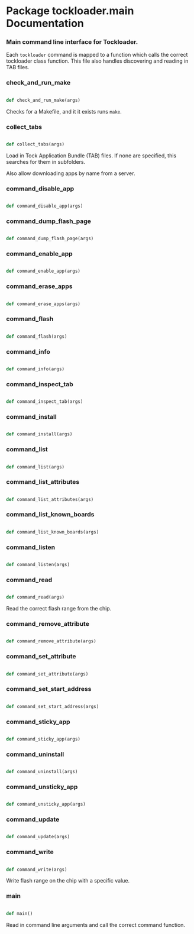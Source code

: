 # Package tockloader.main Documentation


### Main command line interface for Tockloader.

Each `tockloader` command is mapped to a function which calls the correct
tockloader class function. This file also handles discovering and reading in TAB
files.

### check\_and\_run\_make
```py

def check_and_run_make(args)

```



Checks for a Makefile, and it it exists runs `make`.


### collect\_tabs
```py

def collect_tabs(args)

```



Load in Tock Application Bundle (TAB) files. If none are specified, this
searches for them in subfolders.

Also allow downloading apps by name from a server.


### command\_disable\_app
```py

def command_disable_app(args)

```



### command\_dump\_flash\_page
```py

def command_dump_flash_page(args)

```



### command\_enable\_app
```py

def command_enable_app(args)

```



### command\_erase\_apps
```py

def command_erase_apps(args)

```



### command\_flash
```py

def command_flash(args)

```



### command\_info
```py

def command_info(args)

```



### command\_inspect\_tab
```py

def command_inspect_tab(args)

```



### command\_install
```py

def command_install(args)

```



### command\_list
```py

def command_list(args)

```



### command\_list\_attributes
```py

def command_list_attributes(args)

```



### command\_list\_known\_boards
```py

def command_list_known_boards(args)

```



### command\_listen
```py

def command_listen(args)

```



### command\_read
```py

def command_read(args)

```



Read the correct flash range from the chip.


### command\_remove\_attribute
```py

def command_remove_attribute(args)

```



### command\_set\_attribute
```py

def command_set_attribute(args)

```



### command\_set\_start\_address
```py

def command_set_start_address(args)

```



### command\_sticky\_app
```py

def command_sticky_app(args)

```



### command\_uninstall
```py

def command_uninstall(args)

```



### command\_unsticky\_app
```py

def command_unsticky_app(args)

```



### command\_update
```py

def command_update(args)

```



### command\_write
```py

def command_write(args)

```



Write flash range on the chip with a specific value.


### main
```py

def main()

```



Read in command line arguments and call the correct command function.

